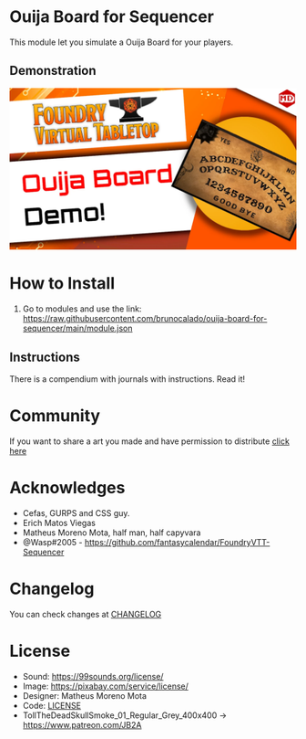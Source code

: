 # Ouija Board for Sequencer
This module let you simulate a Ouija Board for your players.

## Demonstration
[![Demonstration](assets/guide/video-thumbnail.webp)](https://youtu.be/bOmA8z9-R-o)

# How to Install
1. Go to modules and use the link: 
https://raw.githubusercontent.com/brunocalado/ouija-board-for-sequencer/main/module.json

## Instructions
There is a compendium with journals with instructions. Read it!

# Community
If you want to share a art you made and have permission to distribute [click here](https://github.com/brunocalado/ouija-board-for-sequencer/issues)

# Acknowledges
- Cefas, GURPS and CSS guy.
- Erich Matos Viegas
- Matheus Moreno Mota, half man, half capyvara
- @Wasp#2005 - https://github.com/fantasycalendar/FoundryVTT-Sequencer

# Changelog
You can check changes at [CHANGELOG](CHANGELOG.md)

# License
- Sound: https://99sounds.org/license/
- Image: https://pixabay.com/service/license/
- Designer: Matheus Moreno Mota
- Code: [LICENSE](LICENSE)
- TollTheDeadSkullSmoke_01_Regular_Grey_400x400 -> https://www.patreon.com/JB2A
